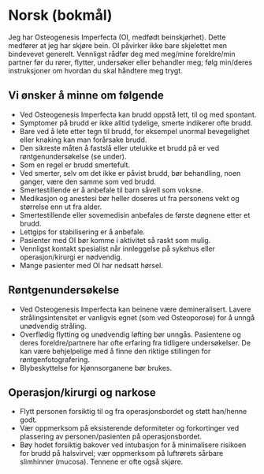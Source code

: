 # Norsk (bokmål)

Jeg har Osteogenesis Imperfecta (OI, medfødt beinskjørhet). Dette medfører at jeg har skjøre bein. OI påvirker ikke bare skjelettet men bindevevet generelt. Vennligst rådfør deg med meg/mine foreldre/min partner før du rører, flytter, undersøker eller behandler meg; følg min/deres instruksjoner om hvordan du skal håndtere meg trygt.

## Vi ønsker å minne om følgende
- Ved Osteogenesis Imperfecta kan brudd oppstå lett, til og med spontant.
- Symptomer på brudd er ikke alltid tydelige, smerte indikerer ofte brudd.
- Bare ved å lete etter tegn til brudd, for eksempel unormal bevegelighet eller knaking kan man forårsake brudd.
- Den sikreste måten å fastslå eller utelukke et brudd på er ved røntgenundersøkelse (se under).
- Som en regel er brudd smertefult.
- Ved smerter, selv om det ikke er påvist brudd, bør behandling, noen ganger, være den samme som ved brudd.
- Smertestillende er å anbefale til barn såvell som voksne.
- Medikasjon og anestesi bør heller doseres ut fra personens vekt og størrelse enn ut fra alder.
- Smertestillende eller sovemedisin anbefales de første døgnene etter et brudd.
- Lettgips for stabilisering er å anbefale.
- Pasienter med OI bør komme i aktivitet så raskt som mulig.
- Vennligst kontakt spesialist når innleggelse på sykehus eller operasjon/kirurgi er nødvendig.
- Mange pasienter med OI har nedsatt hørsel.

## Røntgenundersøkelse
- Ved Osteogenesis Imperfecta kan beinene være demineralisert. Lavere strålingsintensitet er vanligvis egnet (som ved Osteoporose) for å unngå unødvendig stråling.
- Overflødig flytting og unødvendig løfting bør unngås. Pasientene og deres foreldre/partnere har ofte erfaring fra tidligere undersøkelser. De kan være behjelpelige med å finne den riktige stillingen for røntgenfotografering.
- Blybeskyttelse for kjønnsorganene bør brukes.

## Operasjon/kirurgi og narkose
- Flytt personen forsiktig til og fra operasjonsbordet og støtt han/henne godt.
- Vær oppmerksom på eksisterende deformiteter og forkortinger ved plassering av personen/pasienten på operasjonsbordet.
- Bøy hodet forsiktig bakover ved intubasjon for å minimalisere risikoen for brudd på halsvirvel; vær oppmerksom på  luftrørets sårbare slimhinner (mucosa). Tennene er ofte også skjøre.